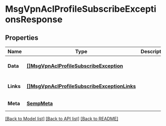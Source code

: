 # MsgVpnAclProfileSubscribeExceptionsResponse

## Properties
Name | Type | Description | Notes
------------ | ------------- | ------------- | -------------
**Data** | [**[]MsgVpnAclProfileSubscribeException**](MsgVpnAclProfileSubscribeException.md) |  | [optional] [default to null]
**Links** | [**[]MsgVpnAclProfileSubscribeExceptionLinks**](MsgVpnAclProfileSubscribeExceptionLinks.md) |  | [optional] [default to null]
**Meta** | [**SempMeta**](SempMeta.md) |  | [default to null]

[[Back to Model list]](../README.md#documentation-for-models) [[Back to API list]](../README.md#documentation-for-api-endpoints) [[Back to README]](../README.md)


